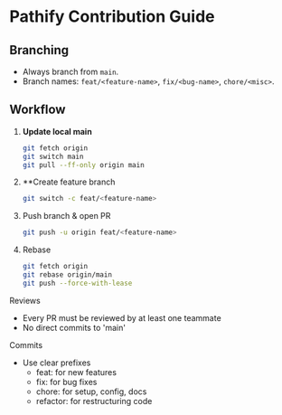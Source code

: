# Pathify Contribution Guide

## Branching
- Always branch from `main`.
- Branch names: `feat/<feature-name>`, `fix/<bug-name>`, `chore/<misc>`.

## Workflow
1. **Update local main**
   ```bash
   git fetch origin
   git switch main
   git pull --ff-only origin main

2. **Create feature branch
   ```bash
   git switch -c feat/<feature-name>

3. Push branch & open PR
   ```bash
   git push -u origin feat/<feature-name>

4. Rebase
   ```bash
   git fetch origin
   git rebase origin/main
   git push --force-with-lease

Reviews
- Every PR must be reviewed by at least one teammate
- No direct commits to 'main'

Commits
- Use clear prefixes
  - feat: for new features
  - fix: for bug fixes
  - chore: for setup, config, docs
  - refactor: for restructuring code
